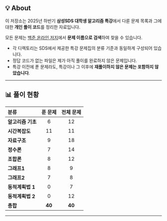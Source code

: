 ## 💡 About

이 저장소는 2025년 하반기 **삼성SDS 대학생 알고리즘 특강**에서 다룬 문제 목록과 그에 대한 **개인 풀이 코드**를 정리한 자료입니다.  

모든 문제는 [백준 온라인 저지](https://www.acmicpc.net/)에서 **문제 이름으로 검색**하여 찾을 수 있습니다.




- 각 디렉토리는 SDS에서 제공한 특강 문제집의 분류 기준과 동일하게 구성되어 있습니다.
- 정답 코드가 없는 파일은 제가 아직 풀이를 완료하지 않은 문제입니다.
- 특강 이전에 푼 문제라도, 특강이나 그 이후에 **재풀이하지 않은 문제는 포함하지 않았습니다**.

---

## 📊 풀이 현황

| 분류 | 푼 문제 | 전체 문제 |
| :-- | :--: | :--: |
| **알고리즘 기초** | 6 | 12 |
| **시간복잡도** | 11 | 11 |
| **자료구조** | 9 | 18 |
| **정수론** | 7 | 14 |
| **조합론** | 8 | 12 |
| **그래프1** | 8 | 9 |
| **그래프2** | 7 | 8 |
| **동적계획법 1** | 0 | 7 |
| **동적계획법 2** | 0 | 12 |
| **총합** | **40** | **40** |

---
